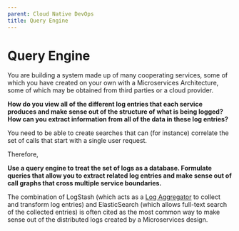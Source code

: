 ```yaml
---
parent: Cloud Native DevOps
title: Query Engine
---
```

# Query Engine

You are building a system made up of many cooperating services, some of which you have created on your own with a Microservices Architecture, some of which may be obtained from third parties or a cloud provider.  

**How do you view all of the different log entries that each service produces and make sense out of the structure of what is being logged?  How can you extract information from all of the data in these log entries?**

You need to be able to create searches that can (for instance) correlate the set of calls that start with a single user request.  

Therefore,

**Use a query engine to treat the set of logs as a database.  Formulate queries that allow you to extract related log entries and make sense out of call graphs that cross multiple service boundaries.**

The combination of LogStash (which acts as a [Log Aggregator](Log-Aggregator.md) to collect and transform log entries) and ElasticSearch (which allows full-text search of the collected entries) is often cited as the most common way to make sense out of the distributed logs created by a Microservices design. 
